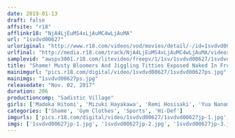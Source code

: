 ```yaml
---
date: 2019-01-13
draft: false
affsite: "r18"
afflinkr18: "NjA4LjEuMS4xLjAuMC4wLjAuMA"
url: "1svdvd00627"
urloriginal: "http://www.r18.com/videos/vod/movies/detail/-/id=1svdvd00627"
urlfinal: "http://media.r18.com/track/NjA4LjEuMS4xLjAuMC4wLjAuMA/videos/vod/movies/detail/-/id=1svdvd00627"
samplevid: "awspv3001.r18.com/litevideo/freepv/1/1sv/1svdvd00627/1svdvd00627_dmb_w.mp4"
title: "Shame! Musty Bloomers And Jiggling Titties Exposed Naked In Front Of All The Male Students And Teachers!! Lose In The School Athletic Meet And It's Time For The Ultra Shameful Punishment Game 2017 Autumn Edition"
mainimgurl: "pics.r18.com/digital/video/1svdvd00627/1svdvd00627ps.jpg"
mainimgs: "1svdvd00627ps.jpg"
releasedate: "Nov. 02, 2017"
duration: 206
productioncomp: "Sadistic Village"
girls: ['Madoka Hitomi', 'Mizuki Hayakawa', 'Remi Hosisaki', 'Yua Nanami', 'Akari Futaba', 'Aya Ootomo', 'Minami Kawase', 'Rena Mochizuki']
categories: ['Shame', 'Gym Clothes', 'Sports', 'Hi-Def']
imgurls: ['pics.r18.com/digital/video/1svdvd00627/1svdvd00627jp-1.jpg', 'pics.r18.com/digital/video/1svdvd00627/1svdvd00627jp-2.jpg', 'pics.r18.com/digital/video/1svdvd00627/1svdvd00627jp-3.jpg', 'pics.r18.com/digital/video/1svdvd00627/1svdvd00627jp-4.jpg', 'pics.r18.com/digital/video/1svdvd00627/1svdvd00627jp-5.jpg', 'pics.r18.com/digital/video/1svdvd00627/1svdvd00627jp-6.jpg', 'pics.r18.com/digital/video/1svdvd00627/1svdvd00627jp-7.jpg', 'pics.r18.com/digital/video/1svdvd00627/1svdvd00627jp-8.jpg', 'pics.r18.com/digital/video/1svdvd00627/1svdvd00627jp-9.jpg', 'pics.r18.com/digital/video/1svdvd00627/1svdvd00627jp-10.jpg', 'pics.r18.com/digital/video/1svdvd00627/1svdvd00627jp-11.jpg', 'pics.r18.com/digital/video/1svdvd00627/1svdvd00627jp-12.jpg', 'pics.r18.com/digital/video/1svdvd00627/1svdvd00627jp-13.jpg', 'pics.r18.com/digital/video/1svdvd00627/1svdvd00627jp-14.jpg', 'pics.r18.com/digital/video/1svdvd00627/1svdvd00627jp-15.jpg', 'pics.r18.com/digital/video/1svdvd00627/1svdvd00627jp-16.jpg', 'pics.r18.com/digital/video/1svdvd00627/1svdvd00627jp-17.jpg', 'pics.r18.com/digital/video/1svdvd00627/1svdvd00627jp-18.jpg', 'pics.r18.com/digital/video/1svdvd00627/1svdvd00627jp-19.jpg', 'pics.r18.com/digital/video/1svdvd00627/1svdvd00627jp-20.jpg']
imgs: ['1svdvd00627jp-1.jpg', '1svdvd00627jp-2.jpg', '1svdvd00627jp-3.jpg', '1svdvd00627jp-4.jpg', '1svdvd00627jp-5.jpg', '1svdvd00627jp-6.jpg', '1svdvd00627jp-7.jpg', '1svdvd00627jp-8.jpg', '1svdvd00627jp-9.jpg', '1svdvd00627jp-10.jpg', '1svdvd00627jp-11.jpg', '1svdvd00627jp-12.jpg', '1svdvd00627jp-13.jpg', '1svdvd00627jp-14.jpg', '1svdvd00627jp-15.jpg', '1svdvd00627jp-16.jpg', '1svdvd00627jp-17.jpg', '1svdvd00627jp-18.jpg', '1svdvd00627jp-19.jpg', '1svdvd00627jp-20.jpg']
---
```

